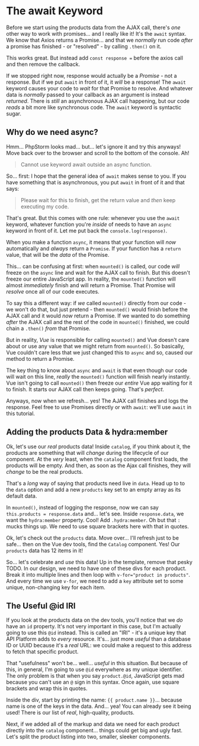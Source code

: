 # The await Keyword

Before we start using the products data from the AJAX call, there's *one* other
way to work with promises... and I really like it! It's the `await` syntax. We
know that Axios returns a Promise... and that we *normally* run code *after* a
promise has finished - or "resolved" - by calling `.then()` on it.

This works great. But instead add `const response =` before the axios call and
then remove the callback.

If we stopped right now, response would actually be a *Promise* - not a response.
But if we put `await` in front of it, it *will* be a response! The `await`
keyword causes your code to *wait* for that Promise to resolve. And whatever data
is *normally* passed to your callback as an argument is instead *returned*. There
is *still* an asynchronous AJAX call happening, but our code *reads* a bit more like
synchronous code. The `await` keyword is syntactic sugar.

## Why do we need async?

Hmm... PhpStorm looks mad... but... let's ignore it and try this anyways! Move
back over to the browser and scroll to the bottom of the console. Ah!

> Cannot use keyword await outside an async function.

So... first: I hope that the general idea of `await` makes sense to you. If you
have something that is asynchronous, you put `await` in front of it and that says:

> Please wait for this to finish, get the return value and *then* keep executing
> my code.

That's great. But this comes with one rule: whenever you use the `await` keyword,
whatever function you're *inside* of needs to have an `async` keyword in front of
it. Let me put back the `console.log(response)`.

When you make a function `async`, it means that your function will *now*
automatically and *always* return a `Promise`. If your function has a `return` value,
that will be the *data* of the Promise.

This... can be confusing at first: when `mounted()` is called, our code *will*
freeze on the `async` line and wait for the AJAX call to finish. But this doesn't
freeze our entire JavaScript app. In reality, the `mounted()` function will almost
*immediately* finish and will return a Promise. That Promise will *resolve* once
all of our code executes.

To say this a different way: if *we* called `mounted()` directly from our code -
we won't do that, but just pretend - then `mounted()` would finish before the
AJAX call and it would *now* return a Promise. If we wanted to do something
*after* the AJAX call and the rest of the code in `mounted()` finished, we could
chain a `.then()` *from* that Promise.

But in reality, *Vue* is responsible for calling `mounted()` and Vue doesn't
care about or use any value that we might return from `mounted()`. So basically,
Vue couldn't care less that we just changed this to `async` and so, caused our
method to return a Promise.

The key thing to know about `async` and `await` is that even though our code will
wait on this line, *really* the `mounted()` function will finish nearly instantly.
Vue isn't going to call `mounted()` then freeze our *entire* Vue app waiting for
it to finish. It starts our AJAX call then keeps going. That's *perfect*.

Anyways, now when we refresh... yes! The AJAX call finishes and logs the response.
Feel free to use Promises directly or with `await`: we'll use `await` in this tutorial.

## Adding the products Data & hydra:member

Ok, let's use our *real* products data! Inside `catalog`, if you think about it,
the products are something that will *change* during the lifecycle of our
component. At the *very* least, when the `catalog` component first loads, the
products will be empty. And then, as soon as the Ajax call finishes, they will
*change* to be the real products.

That's a *long* way of saying that products need live in `data`. Head up to
to the `data` option and add a new `products` key set to an empty array as its
default data.

In `mounted()`, instead of logging the response, now we can say
`this.products = response.data` and... let's see. Inside `response.data`, we want
the `hydra:member` property. Cool! Add `.hydra:member`. Oh but that `:` mucks
things up. We need to use square brackets here with that in quotes.

Ok, let's check out the `products` data. Move over... I'll refresh just to be
safe... then on the Vue dev tools, find the `Catalog` component. Yes! Our
`products` data has 12 items in it!

So... let's celebrate and *use* this data! Up in the template, remove that pesky
TODO. In our design, we need to have one of these divs for each product. Break it into
multiple lines and then loop with `v-for="product in products"`. And every time
we use `v-for`, we need to add a `key` attribute set to some unique, non-changing
key for each item.

## The Useful @id IRI

If you look at the products data on the dev tools, you'll notice that we *do* have
an `id` property. It's not very important in this case, but I'm actually
going to use this `@id` instead. This is called an "IRI" - it's a unique key
that API Platform adds to *every* resource. It's... just more *useful* than a
database ID or UUID because it's a *real* URL: we could make a request to this
address to fetch that specific product.

That "usefulness" won't be... well... *useful* in this situation. But because
of this, in general, I'm going to use `@id` everywhere as my unique identifier.
The only problem is that when you say `product.@id`, JavaScript gets mad because
you can't use an `@` sign in this syntax. Once again, use square brackets and
wrap this in quotes.

Inside the div, start by printing the name: `{{ product.name }}`... because
name is one of the keys in the data. And... yea! You can already see it being
used! There is our list of *real*, high-quality, products.

Next, if we added all of the markup and data we need for each product directly
into the `catalog` component... things could get big and ugly fast. Let's split
the product listing into two, smaller, sleeker components.
